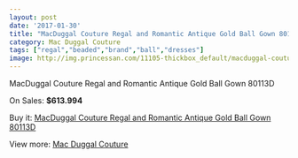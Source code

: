 ```yaml
---
layout: post
date: '2017-01-30'
title: "MacDuggal Couture Regal and Romantic Antique Gold Ball Gown 80113D"
category: Mac Duggal Couture
tags: ["regal","beaded","brand","ball","dresses"]
image: http://img.princessan.com/11105-thickbox_default/macduggal-couture-regal-and-romantic-antique-gold-ball-gown-80113d.jpg
---
```

MacDuggal Couture Regal and Romantic Antique Gold Ball Gown 80113D

On Sales: **$613.994**
<a href="https://www.princessan.com/en/mac-duggal-couture/5029-macduggal-couture-regal-and-romantic-antique-gold-ball-gown-80113d.html"><amp-img layout="responsive" width="600" height="600" src="//img.princessan.com/11105-thickbox_default/macduggal-couture-regal-and-romantic-antique-gold-ball-gown-80113d.jpg" alt="MacDuggal Couture Regal and Romantic Antique Gold Ball Gown 80113D 0" /></a>

Buy it: [MacDuggal Couture Regal and Romantic Antique Gold Ball Gown 80113D](https://www.princessan.com/en/mac-duggal-couture/5029-macduggal-couture-regal-and-romantic-antique-gold-ball-gown-80113d.html "MacDuggal Couture Regal and Romantic Antique Gold Ball Gown 80113D")

View more: [Mac Duggal Couture](https://www.princessan.com/en/39-mac-duggal-couture "Mac Duggal Couture")